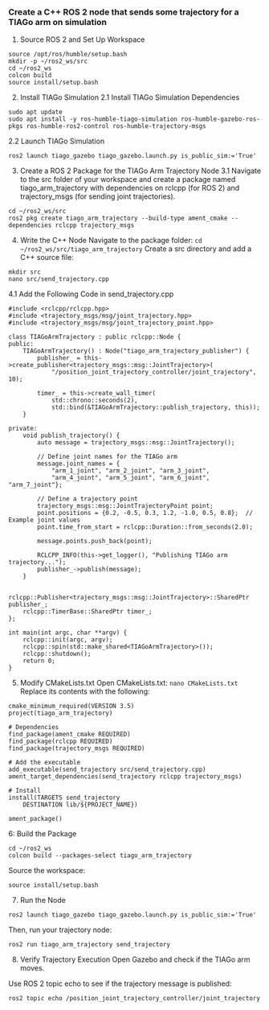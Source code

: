 ### Create a C++ ROS 2 node that sends some trajectory for a TIAGo arm on simulation

1. Source ROS 2 and Set Up Workspace
```
source /opt/ros/humble/setup.bash
mkdir -p ~/ros2_ws/src
cd ~/ros2_ws
colcon build
source install/setup.bash
```
2. Install TIAGo Simulation
 2.1 Install TIAGo Simulation Dependencies
 ```
sudo apt update
sudo apt install -y ros-humble-tiago-simulation ros-humble-gazebo-ros-pkgs ros-humble-ros2-control ros-humble-trajectory-msgs

 ```
 2.2 Launch TIAGo Simulation
 ```
 ros2 launch tiago_gazebo tiago_gazebo.launch.py is_public_sim:='True'

 ```
3. Create a ROS 2 Package for the TIAGo Arm Trajectory Node
3.1 Navigate to the src folder of your workspace and create a package named tiago_arm_trajectory with dependencies on rclcpp (for ROS 2) and trajectory_msgs (for sending joint trajectories).
```
cd ~/ros2_ws/src
ros2 pkg create tiago_arm_trajectory --build-type ament_cmake --dependencies rclcpp trajectory_msgs
```
4. Write the C++ Node
Navigate to the package folder:
`cd ~/ros2_ws/src/tiago_arm_trajectory`
Create a src directory and add a C++ source file:
```
mkdir src
nano src/send_trajectory.cpp
```
4.1 Add the Following Code in send_trajectory.cpp
```
#include <rclcpp/rclcpp.hpp>
#include <trajectory_msgs/msg/joint_trajectory.hpp>
#include <trajectory_msgs/msg/joint_trajectory_point.hpp>

class TIAGoArmTrajectory : public rclcpp::Node {
public:
    TIAGoArmTrajectory() : Node("tiago_arm_trajectory_publisher") {
        publisher_ = this->create_publisher<trajectory_msgs::msg::JointTrajectory>(
            "/position_joint_trajectory_controller/joint_trajectory", 10);

        timer_ = this->create_wall_timer(
            std::chrono::seconds(2),
            std::bind(&TIAGoArmTrajectory::publish_trajectory, this));
    }

private:
    void publish_trajectory() {
        auto message = trajectory_msgs::msg::JointTrajectory();

        // Define joint names for the TIAGo arm
        message.joint_names = {
            "arm_1_joint", "arm_2_joint", "arm_3_joint",
            "arm_4_joint", "arm_5_joint", "arm_6_joint", "arm_7_joint"};

        // Define a trajectory point
        trajectory_msgs::msg::JointTrajectoryPoint point;
        point.positions = {0.2, -0.5, 0.3, 1.2, -1.0, 0.5, 0.8};  // Example joint values
        point.time_from_start = rclcpp::Duration::from_seconds(2.0);

        message.points.push_back(point);

        RCLCPP_INFO(this->get_logger(), "Publishing TIAGo arm trajectory...");
        publisher_->publish(message);
    }

    rclcpp::Publisher<trajectory_msgs::msg::JointTrajectory>::SharedPtr publisher_;
    rclcpp::TimerBase::SharedPtr timer_;
};

int main(int argc, char **argv) {
    rclcpp::init(argc, argv);
    rclcpp::spin(std::make_shared<TIAGoArmTrajectory>());
    rclcpp::shutdown();
    return 0;
}
```
5. Modify CMakeLists.txt
Open CMakeLists.txt:
`nano CMakeLists.txt`
Replace its contents with the following:
```
cmake_minimum_required(VERSION 3.5)
project(tiago_arm_trajectory)

# Dependencies
find_package(ament_cmake REQUIRED)
find_package(rclcpp REQUIRED)
find_package(trajectory_msgs REQUIRED)

# Add the executable
add_executable(send_trajectory src/send_trajectory.cpp)
ament_target_dependencies(send_trajectory rclcpp trajectory_msgs)

# Install
install(TARGETS send_trajectory
    DESTINATION lib/${PROJECT_NAME})

ament_package()
```
6: Build the Package
```
cd ~/ros2_ws
colcon build --packages-select tiago_arm_trajectory
```
Source the workspace:
```
source install/setup.bash
```
7. Run the Node
```
ros2 launch tiago_gazebo tiago_gazebo.launch.py is_public_sim:='True'
```
Then, run your trajectory node:
```
ros2 run tiago_arm_trajectory send_trajectory

```

8. Verify Trajectory Execution
Open Gazebo and check if the TIAGo arm moves.

Use ROS 2 topic echo to see if the trajectory message is published:
```
ros2 topic echo /position_joint_trajectory_controller/joint_trajectory
```

